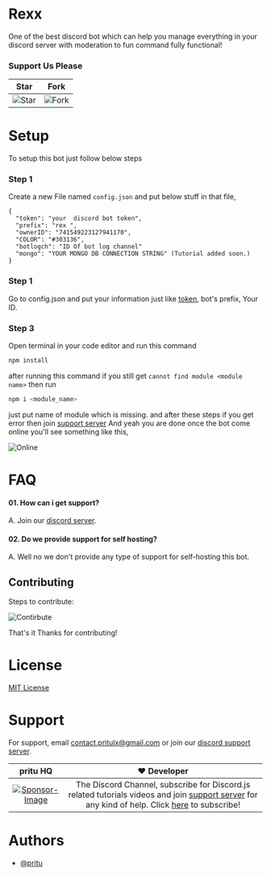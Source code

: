 # Rexx

One of the best discord bot which can help you manage everything in your discord server with moderation to fun command fully functional!

### Support Us Please

| Star                                     | Fork                                     |
| ---------------------------------------- | ---------------------------------------- |
| ![Star](https://i.imgur.com/41nhvJ1.png) | ![Fork](https://i.imgur.com/MOtHDPV.png) |

# Setup

To setup this bot just follow below steps

### Step 1

Create a new File named `config.json` and put below stuff in that file,

```config
{
  "token": "your  discord bot token",
  "prefix": "rex ",
  "ownerID": "741549223127941170",
  "COLOR": "#303136",
  "botlogch": "ID Of bot log channel"
  "mongo": "YOUR MONGO DB CONNECTION STRING" (Tutorial added soon.)
}
```

### Step 1

Go to config.json and put your information just like [token](https://discord.com/developers/applications), bot's prefix, Your ID.

### Step 3

Open terminal in your code editor and run this command

```bash
npm install
```

after running this command if you still get `cannot find module <module name>` then run

```bash
npm i <module_name>
```

just put name of module which is missing.
and after these steps if you get error then join [support server](#Support)
And yeah you are done once the bot come online you'll see something like this,

![Online](https://i.imgur.com/jZRS1p8.png)

# FAQ

#### 01. How can i get support?

A. Join our [discord server](https://discord.gg/DXyczwxQYf).

#### 02. Do we provide support for self hosting?

A. Well no we don't provide any type of support for self-hosting this bot.

## Contributing

Steps to contribute:

![Contirbute](https://i.imgur.com/qN2RoJF.png)

That's it Thanks for contributing!

# License

[MIT License](https://choosealicense.com/licenses/mit/)

# Support

For support, email contact.pritulx@gmail.com or join our [discord support server](https://discord.gg/DXyczwxQYf).

pritu HQ | ❤️ Developer |
:---: | :---:
[![Sponsor-Image](https://cdn.discordapp.com/icons/856501506093875220/a_74268581d5b67fe744052e0c4d5674e2.gif?size=1024)](https://www.youtube.com/pritu) | The Discord Channel, subscribe for Discord.js related tutorials videos and join [support server](https://discord.io/prituhhq) for any kind of help. Click [here](https://www.youtube.com/pritu) to subscribe!


# Authors

- [@pritu](https://www.github.com/pritu)
